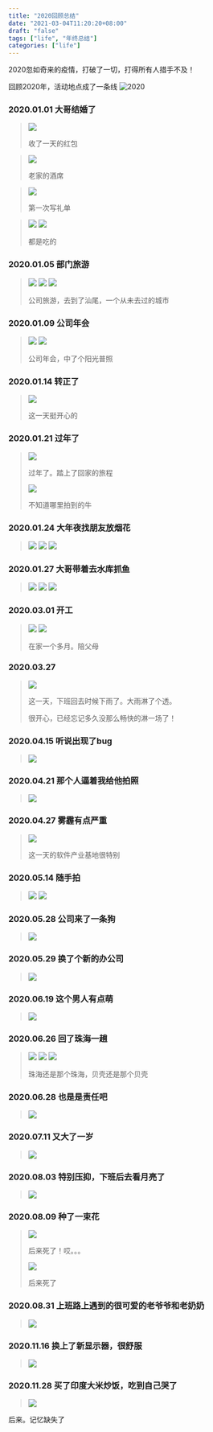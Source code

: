 ```yaml
---
title: "2020回顾总结"
date: "2021-03-04T11:20:20+08:00"
draft: "false"
tags: ["life", "年终总结"]
categories: ["life"]
---
```


2020忽如奇来的疫情，打破了一切，打得所有人措手不及！

回顾2020年，活动地点成了一条线
![2020](https://blog-1252018492.cos.ap-nanjing.myqcloud.com/annual/2020/活动地点.png)

### 2020.01.01 大哥结婚了

> ![](https://blog-1252018492.cos.ap-nanjing.myqcloud.com/annual/2020/1.jpg)
>
> 收了一天的红包

> ![](https://blog-1252018492.cos.ap-nanjing.myqcloud.com/annual/2020/2.jpg)
>
> 老家的酒席

> ![](https://blog-1252018492.cos.ap-nanjing.myqcloud.com/annual/2020/3.jpg)
>
> 第一次写礼单

> ![](https://blog-1252018492.cos.ap-nanjing.myqcloud.com/annual/2020/4.jpg)
> ![](https://blog-1252018492.cos.ap-nanjing.myqcloud.com/annual/2020/5.jpg)
>
> 都是吃的

### 2020.01.05 部门旅游

> ![](https://blog-1252018492.cos.ap-nanjing.myqcloud.com/annual/2020/6.jpg)
> ![](https://blog-1252018492.cos.ap-nanjing.myqcloud.com/annual/2020/7.jpg)
> ![](https://blog-1252018492.cos.ap-nanjing.myqcloud.com/annual/2020/8.jpg)
>
> 公司旅游，去到了汕尾，一个从未去过的城市

### 2020.01.09 公司年会

> ![](https://blog-1252018492.cos.ap-nanjing.myqcloud.com/annual/2020/9.jpg)
> ![](https://blog-1252018492.cos.ap-nanjing.myqcloud.com/annual/2020/10.jpg)
>
> 公司年会，中了个阳光普照

### 2020.01.14 转正了

> ![](https://blog-1252018492.cos.ap-nanjing.myqcloud.com/annual/2020/12.jpg)
>
> 这一天挺开心的

### 2020.01.21 过年了

> ![](https://blog-1252018492.cos.ap-nanjing.myqcloud.com/annual/2020/13.jpg)
>
> 过年了。踏上了回家的旅程
>
> ![](https://blog-1252018492.cos.ap-nanjing.myqcloud.com/annual/2020/14.jpg)
>
> 不知道哪里拍到的牛

### 2020.01.24 大年夜找朋友放烟花

> ![](https://blog-1252018492.cos.ap-nanjing.myqcloud.com/annual/2020/15.jpg)
> ![](https://blog-1252018492.cos.ap-nanjing.myqcloud.com/annual/2020/16.jpg)
> ![](https://blog-1252018492.cos.ap-nanjing.myqcloud.com/annual/2020/18.jpg)

### 2020.01.27 大哥带着去水库抓鱼

> ![](https://blog-1252018492.cos.ap-nanjing.myqcloud.com/annual/2020/19.jpg)
> ![](https://blog-1252018492.cos.ap-nanjing.myqcloud.com/annual/2020/20.jpg)
> ![](https://blog-1252018492.cos.ap-nanjing.myqcloud.com/annual/2020/21.jpg)

### 2020.03.01 开工

> ![](https://blog-1252018492.cos.ap-nanjing.myqcloud.com/annual/2020/22.jpg)
> ![](https://blog-1252018492.cos.ap-nanjing.myqcloud.com/annual/2020/23.jpg)
>
> 在家一个多月。陪父母

### 2020.03.27

> ![](https://blog-1252018492.cos.ap-nanjing.myqcloud.com/annual/2020/24.jpg)
>
> 这一天，下班回去时候下雨了。大雨淋了个透。
>
> 很开心，已经忘记多久没那么畅快的淋一场了！

### 2020.04.15 听说出现了bug

> ![](https://blog-1252018492.cos.ap-nanjing.myqcloud.com/annual/2020/25.jpg)

### 2020.04.21 那个人逼着我给他拍照

> ![](https://blog-1252018492.cos.ap-nanjing.myqcloud.com/annual/2020/26.jpg)

### 2020.04.27 雾霾有点严重

> ![](https://blog-1252018492.cos.ap-nanjing.myqcloud.com/annual/2020/27.jpg)
>
> 这一天的软件产业基地很特别

### 2020.05.14 随手拍

> ![](https://blog-1252018492.cos.ap-nanjing.myqcloud.com/annual/2020/28.jpg)
> ![](https://blog-1252018492.cos.ap-nanjing.myqcloud.com/annual/2020/29.jpg)

### 2020.05.28 公司来了一条狗

> ![](https://blog-1252018492.cos.ap-nanjing.myqcloud.com/annual/2020/30.jpg)

### 2020.05.29 换了个新的办公司

> ![](https://blog-1252018492.cos.ap-nanjing.myqcloud.com/annual/2020/31.jpg)

### 2020.06.19 这个男人有点萌

> ![](https://blog-1252018492.cos.ap-nanjing.myqcloud.com/annual/2020/32.jpg)

### 2020.06.26 回了珠海一趟

> ![](https://blog-1252018492.cos.ap-nanjing.myqcloud.com/annual/2020/33.jpg)
> ![](https://blog-1252018492.cos.ap-nanjing.myqcloud.com/annual/2020/34.jpg)
> ![](https://blog-1252018492.cos.ap-nanjing.myqcloud.com/annual/2020/35.jpg)
>
> 珠海还是那个珠海，贝壳还是那个贝壳

### 2020.06.28 也是是责任吧

> ![](https://blog-1252018492.cos.ap-nanjing.myqcloud.com/annual/2020/36.jpg)

### 2020.07.11 又大了一岁

> ![](https://blog-1252018492.cos.ap-nanjing.myqcloud.com/annual/2020/37.jpg)

### 2020.08.03 特别压抑，下班后去看月亮了

> ![](https://blog-1252018492.cos.ap-nanjing.myqcloud.com/annual/2020/38.jpg)

### 2020.08.09 种了一束花

> ![](https://blog-1252018492.cos.ap-nanjing.myqcloud.com/annual/2020/39.jpg)
>
> 后来死了！哎。。。
>
> ![](https://blog-1252018492.cos.ap-nanjing.myqcloud.com/annual/2020/40.jpg)
>
> 后来死了

### 2020.08.31 上班路上遇到的很可爱的老爷爷和老奶奶

> ![](https://blog-1252018492.cos.ap-nanjing.myqcloud.com/annual/2020/41.jpg)

### 2020.11.16 换上了新显示器，很舒服

> ![](https://blog-1252018492.cos.ap-nanjing.myqcloud.com/annual/2020/42.jpg)

### 2020.11.28 买了印度大米炒饭，吃到自己哭了

> ![](https://blog-1252018492.cos.ap-nanjing.myqcloud.com/annual/2020/43.jpg)

后来。记忆缺失了